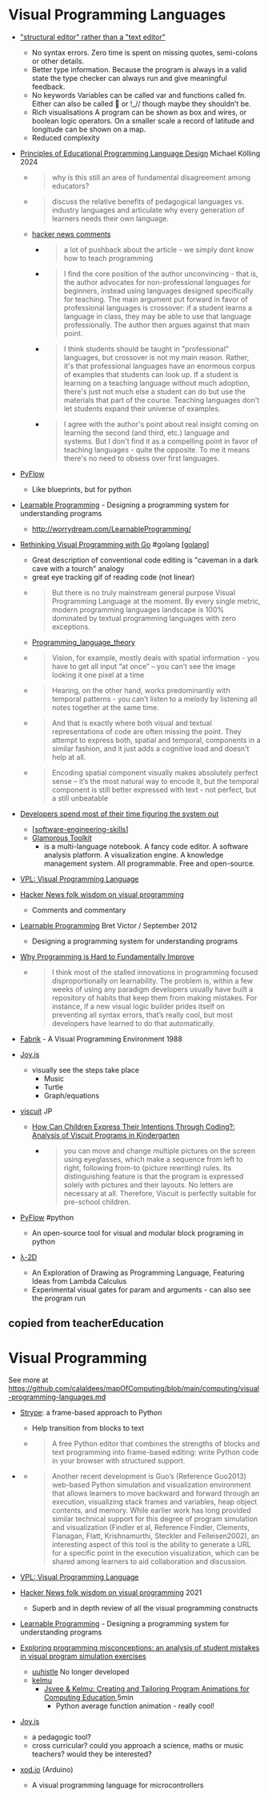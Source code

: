 Visual Programming Languages
============================

* ["structural editor" rather than a "text editor"](https://crowdhailer.me/2025-01-02/the-evolution-of-a-structural-code-editor/)
    * No syntax errors. Zero time is spent on missing quotes, semi-colons or other details.
    * Better type information. Because the program is always in a valid state the type checker can always run and give meaningful feedback.
    * No keywords Variables can be called var and functions called fn. Either can also be called 🧪 or !_// though maybe they shouldn’t be.
    * Rich visualisations A program can be shown as box and wires, or boolean logic operators. On a smaller scale a record of latitude and longitude can be shown on a map.
    * Reduced complexity

* [Principles of Educational Programming Language Design](https://infedu.vu.lt/journal/INFEDU/article/797/info)  Michael Kölling   2024
    * > why is this still an area of fundamental disagreement among educators?
    * > discuss the relative benefits of pedagogical languages vs. industry languages and articulate why every generation of learners needs their own language.
    * [hacker news comments](https://news.ycombinator.com/item?id=42427428)
        * > a lot of pushback about the article - we simply dont know how to teach programming
        * > I find the core position of the author unconvincing - that is, the author advocates for non-professional languages for beginners, instead using languages designed specifically for teaching. The main argument put forward in favor of professional languages is crossover: if a student learns a language in class, they may be able to use that language professionally. The author then argues against that main point.
        * > I think students should be taught in "professional" languages, but crossover is not my main reason. Rather, it's that professional languages have an enormous corpus of examples that students can look up. If a student is learning on a teaching language without much adoption, there's just not much else a student can do but use the materials that part of the course. Teaching languages don't let students expand their universe of examples.
        * > I agree with the author's point about real insight coming on learning the second (and third, etc.) language and systems. But I don't find it as a compelling point in favor of teaching languages - quite the opposite. To me it means there's no need to obsess over first languages.

* [PyFlow](https://wonderworks-software.github.io/PyFlow/)
    * Like blueprints, but for python

* [Learnable Programming](http://worrydream.com/#!/LearnableProgramming) - Designing a programming system for understanding programs
    * http://worrydream.com/LearnableProgramming/

* [Rethinking Visual Programming with Go](https://divan.dev/posts/visual_programming_go/) #golang [[golang]]
    * Great description of conventional code editing is "caveman in a dark cave with a tourch" analogy
    * great eye tracking gif of reading code (not linear)
    * > But there is no truly mainstream general purpose Visual Programming Language at the moment. By every single metric, modern programming languages landscape is 100% dominated by textual programming languages with zero exceptions.
    * [Programming_language_theory](https://en.wikipedia.org/wiki/Programming_language_theory)
    * > Vision, for example, mostly deals with spatial information - you have to get all input “at once” – you can’t see the image looking it one pixel at a time
    * > Hearing, on the other hand, works predominantly with temporal patterns - you can’t listen to a melody by listening all notes together at the same time.
    * > And that is exactly where both visual and textual representations of code are often missing the point. They attempt to express both, spatial and temporal, components in a similar fashion, and it just adds a cognitive load and doesn’t help at all.
    * > Encoding spatial component visually makes absolutely perfect sense – it’s the most natural way to encode it, 
      > but the temporal component is still better expressed with text - not perfect, but a still unbeatable

* [Developers spend most of their time figuring the system out](https://lepiter.io/feenk/developers-spend-most-of-their-time-figuri-9q25taswlbzjc5rsufndeu0py/)
    * [[software-engineering-skills]]
    * [Glamorous Toolkit](https://gtoolkit.com/)
        * is a multi-language notebook. A fancy code editor. A software analysis platform. A visualization engine. A knowledge management system. All programmable. Free and open-source. 


* [VPL: Visual Programming Language](https://en.wikipedia.org/wiki/Visual_programming_language)

* [Hacker News folk wisdom on visual programming](https://drossbucket.com/2021/06/30/hacker-news-folk-wisdom-on-visual-programming/)
    * Comments and commentary

* [Learnable Programming](http://worrydream.com/#!/LearnableProgramming) Bret Victor / September 2012
    * Designing a programming system for understanding programs

* [Why Programming is Hard to Fundamentally Improve](https://aidancunniffe.com/why-programming-is-hard-to-fundamentally-improve-4101612d4ad9)
    * > I think most of the stalled innovations in programming focused disproportionally on learnability. 
      > The problem is, within a few weeks of using any paradigm developers usually have built a repository of habits that keep them from making mistakes. For instance, if a new visual logic builder prides itself on preventing all syntax errors, that’s really cool, but most developers have learned to do that automatically.


* [Fabrik](https://web.archive.org/web/20070927190552/http://users.ipa.net/~dwighth/smalltalk/Fabrik/Fabrik.html) - A Visual Programming Environment 1988

* [Joy.js](https://ncase.me/joy/)
    * visually see the steps take place
        * Music
        * Turtle
        * Graph/equations


* [viscuit](https://www.viscuit.com/) JP
    * [How Can Children Express Their Intentions Through Coding?: Analysis of Viscuit Programs in Kindergarten](https://dl.acm.org/doi/10.1145/3304221.3325558)
        * > you can move and change multiple pictures on the screen using eyeglasses, which make a sequence from left to right, following from-to (picture rewriting) rules. Its distinguishing feature is that the program is expressed solely with pictures and their layouts. No letters are necessary at all. Therefore, Viscuit is perfectly suitable for pre-school children. 

* [PyFlow](https://github.com/Bycelium/PyFlow) #python 
    * An open-source tool for visual and modular block programing in python 

* [λ-2D](https://www.media.mit.edu/projects/2d-an-exploration-of-drawing-as-programming-language-featuring-ideas-from-lambda-calculus/overview/)
    * An Exploration of Drawing as Programming Language, Featuring Ideas from Lambda Calculus
    * Experimental visual gates for param and arguments - can also see the program run



copied from teacherEducation
----------------

Visual Programming
==================

See more at https://github.com/calaldees/mapOfComputing/blob/main/computing/visual-programming-languages.md
* [Strype](https://strype.org/): a frame-based approach to Python
    * Help transition from blocks to text
    * >  A free Python editor that combines the strengths of blocks and text programming into frame-based editing: write Python code in your browser with structured support.

* [](https://www.cambridge.org/core/books/cambridge-handbook-of-computing-education-research/pedagogic-approaches/6B64002A4E73841A01F32EB1C17E7DE6)
    * > Another recent development is Guo’s (Reference Guo2013) web-based Python simulation and visualization environment that allows learners to move backward and forward through an execution, visualizing stack frames and variables, heap object contents, and memory. While earlier work has long provided similar technical support for this degree of program simulation and visualization (Findler et al, Reference Findler, Clements, Flanagan, Flatt, Krishnamurthi, Steckler and Felleisen2002), an interesting aspect of this tool is the ability to generate a URL for a specific point in the execution visualization, which can be shared among learners to aid collaboration and discussion.

* [VPL: Visual Programming Language](https://en.wikipedia.org/wiki/Visual_programming_language)
* [Hacker News folk wisdom on visual programming](https://drossbucket.com/2021/06/30/hacker-news-folk-wisdom-on-visual-programming/) 2021
    * Superb and in depth review of all the visual programming constructs
* [Learnable Programming](http://worrydream.com/#!/LearnableProgramming) - Designing a programming system for understanding programs

* [Exploring programming misconceptions: an analysis of student mistakes in visual program simulation exercises](https://dl.acm.org/doi/10.1145/2401796.2401799)
    * [uuhistle](http://www.uuhistle.org/) No longer developed
    * [kelmu](https://github.com/Aalto-LeTech/kelmu)
        * [Jsvee & Kelmu: Creating and Tailoring Program Animations for Computing Education ](https://www.youtube.com/watch?v=Q3T_QLRWb78) 5min
            * Python average function animation - really cool!

* [Joy.js](https://ncase.me/joy/)
    * a pedagogic tool?
    * cross curricular? could you approach a science, maths or music teachers? would they be interested?

* [xod.io](https://xod.io/) (Arduino)
    * A visual programming language for microcontrollers



[//begin]: # "Autogenerated link references for markdown compatibility"
[golang]: golang.md "Golang"
[software-engineering-skills]: software-engineering-skills.md "Software Engineer Skills"
[//end]: # "Autogenerated link references"